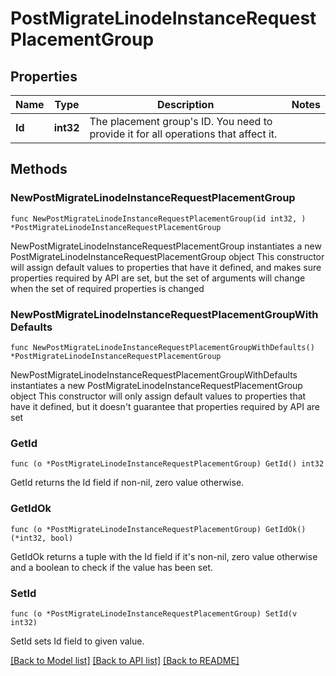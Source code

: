 # PostMigrateLinodeInstanceRequestPlacementGroup

## Properties

Name | Type | Description | Notes
------------ | ------------- | ------------- | -------------
**Id** | **int32** | The placement group&#39;s ID. You need to provide it for all operations that affect it. | 

## Methods

### NewPostMigrateLinodeInstanceRequestPlacementGroup

`func NewPostMigrateLinodeInstanceRequestPlacementGroup(id int32, ) *PostMigrateLinodeInstanceRequestPlacementGroup`

NewPostMigrateLinodeInstanceRequestPlacementGroup instantiates a new PostMigrateLinodeInstanceRequestPlacementGroup object
This constructor will assign default values to properties that have it defined,
and makes sure properties required by API are set, but the set of arguments
will change when the set of required properties is changed

### NewPostMigrateLinodeInstanceRequestPlacementGroupWithDefaults

`func NewPostMigrateLinodeInstanceRequestPlacementGroupWithDefaults() *PostMigrateLinodeInstanceRequestPlacementGroup`

NewPostMigrateLinodeInstanceRequestPlacementGroupWithDefaults instantiates a new PostMigrateLinodeInstanceRequestPlacementGroup object
This constructor will only assign default values to properties that have it defined,
but it doesn't guarantee that properties required by API are set

### GetId

`func (o *PostMigrateLinodeInstanceRequestPlacementGroup) GetId() int32`

GetId returns the Id field if non-nil, zero value otherwise.

### GetIdOk

`func (o *PostMigrateLinodeInstanceRequestPlacementGroup) GetIdOk() (*int32, bool)`

GetIdOk returns a tuple with the Id field if it's non-nil, zero value otherwise
and a boolean to check if the value has been set.

### SetId

`func (o *PostMigrateLinodeInstanceRequestPlacementGroup) SetId(v int32)`

SetId sets Id field to given value.



[[Back to Model list]](../README.md#documentation-for-models) [[Back to API list]](../README.md#documentation-for-api-endpoints) [[Back to README]](../README.md)


